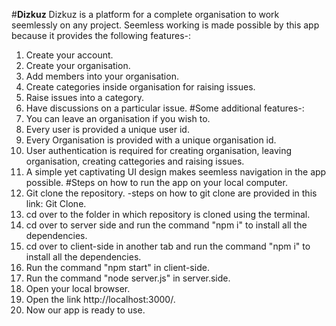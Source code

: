 #**Dizkuz**
Dizkuz is a platform for a complete organisation to work seemlessly on any project. Seemless working is made possible by this app because it provides the following features-:

1. Create your account.
2. Create your organisation.
3. Add members into your organisation.
4. Create categories inside organisation for raising issues.
5. Raise issues into a category.
6. Have discussions on a particular issue.
#Some additional features-:
1. You can leave an organisation if you wish to.
2. Every user is provided a unique user id.
3. Every Organisation is provided with a unique organisation id.
4. User authentication is required for creating organisation, leaving organisation, creating 
   cattegories and raising issues.
5. A simple yet captivating UI design makes seemless navigation in the app possible.
#Steps on how to run the app on your local computer.
1. Git clone the repository. -steps on how to git clone are provided in this link: Git Clone.
2. cd over to the folder in which repository is cloned using the terminal.
3. cd over to server side and run the command "npm i" to install all the dependencies.
4. cd over to client-side in another tab and run the command "npm i" to install all the 
   dependencies.
5. Run the command "npm start" in client-side.
6. Run the command "node server.js" in server.side.
7. Open your local browser.
8. Open the link http://localhost:3000/.
9. Now our app is ready to use.
